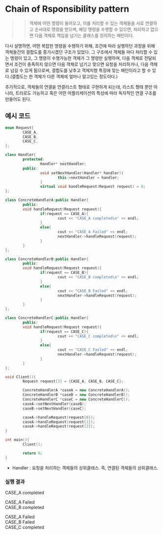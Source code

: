 # Chain of Rsponsibility pattern
>> 객체에 어떤 명령이 들어오고, 이를 처리할 수 있는 객체들을 서로 연결하고 순서대로 명령을 받으며, 해당 명령을 수행할 수 있으면, 처리하고 없으면 다음 객체로 책임을 넘기는 클래스를 정의하는 패턴이다.

다시 설명하면, 어떤 복잡한 명령을 수행하기 위해, 조건에 따라 실행하던 과정을 위해 객체들간의 결합도를 증가시켰던 구조가 있었다. 그 구조에서 객체들 마다 처리할 수 있는 명령이 있고, 그 명령이 수행가능한 객체가 그 명령만 실행하며, 다음 객체로 전달되면서 조건이 충족하지 않으면 다음 객체로 넘기고 맞으면 요청을 처리하거나, 다음 객체로 넘길 수 있게 됨으로써, 결합도를 낮추고 객체지향 특징에 맞는 패턴이라고 할 수 있다.(결합도는 한 객체가 다른 객체에 얼마나 알고있는 정도이다.)

추가적으로, 객체들의 연결을 연결리스트 형태로 구현하게 되는데, 리스트 형태 뿐만 아니라, 트리로도 가능하고 혹은 어떤 어플리케이션의 특성에 따라 독자적인 연결 구조를 만들어도 된다. 

## 예시 코드
```cpp
enum Request{
        CASE_A,
        CASE_B,
        CASE_C,
};

class Handler{
        protected:
                Handler* nextHandler;
        public:
                void setNextHandler(Handler* handler){
                        this->nextHandler = handler;
                }
                virtual void handleRequest(Request request) = 0;
};

class ConcreteHandlerA:public Handler{
        public:
        void handleRequest(Request request){
                if(request == CASE_A){
                        cout << "CASE_A completed\n" << endl;
                }
                else{
                        cout << "CASE_A Failed" << endl;
                        nextHandler->handleRequest(request);
                }
        }
};

class ConcreteHandlerB:public Handler{
        public:
        void handleRequest(Request request){
                if(request == CASE_B){
                        cout << "CASE_B completed\n" << endl;
                }
                else{
                        cout << "CASE_B Failed" << endl;
                        nextHandler->handleRequest(request);
                }
        }
};

class ConcreteHandlerC:public Handler{
        public:
        void handleRequest(Request request){
                if(request == CASE_C){
                        cout << "CASE_C completed\n" << endl;
                }
                else{
                        cout << "CASE_C Failed" << endl;
                        nextHandler->handleRequest(request);
                }
        }
};

void Client(){
        Request request[3] = {CASE_A, CASE_B, CASE_C};

        ConcreteHandlerA *caseA = new ConcreteHandlerA();
        ConcreteHandlerB *caseB = new ConcreteHandlerB();
        ConcreteHandlerC *caseC = new ConcreteHandlerC();
        caseA->setNextHandler(caseB);
        caseB->setNextHandler(caseC);

        caseA->handleRequest(request[0]);
        caseA->handleRequest(request[1]);
        caseA->handleRequest(request[2]);
}

int main(){
        Client();

        return 0;
}
```
* Handler : 요청을 처리하는 객체들의 상위클래스. 즉, 연결된 객체들의 상위클래스.

### 실행 결과
CASE_A completed

CASE_A Failed</br>
CASE_B completed

CASE_A Failed</br>
CASE_B Failed</br>
CASE_C completed